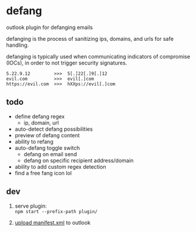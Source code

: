 # defang
outlook plugin for defanging emails

defanging is the process of sanitizing ips, domains, and urls for safe handling. 

defanging is typically used when communicating indicators of compromise (IOCs), in order to not trigger security signatures.

```
5.22.9.12         >>>  5[.]22[.]9[.]12
evil.com          >>>  evil[.]com
https://evil.com  >>>  hXXps://evil[.]com
```

## todo
- define defang regex
  - ip, domain, url
- auto-detect defang possibilities
- preview of defang content
- ability to refang
- auto-defang toggle switch
  - defang on email send
  - defang on specific recipient address/domain
- ability to add custom regex detection
- find a free fang icon lol


## dev

1. serve plugin:  
`npm start --prefix-path plugin/`  

2. [upload manifest.xml](https://code.visualstudio.com/docs/other/office#_install-the-addin) to outlook